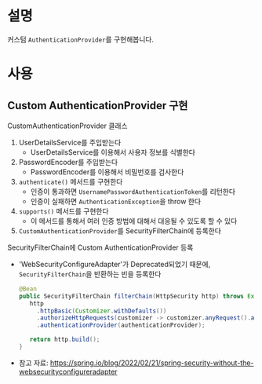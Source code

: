# 설명
커스텀 `AuthenticationProvider`를 구현해봅니다.

# 사용
## Custom AuthenticationProvider 구현
CustomAuthenticationProvider 클래스
1. UserDetailsService를 주입받는다
   - UserDetailsService를 이용해서 사용자 정보를 식별한다
2. PasswordEncoder를 주입받는다
   - PasswordEncoder를 이용해서 비밀번호를 검사한다
3. `authenticate()` 메서드를 구현한다
   - 인증이 통과하면 `UsernamePasswordAuthenticationToken`를 리턴한다
   - 인증이 실패하면 `AuthenticationException`을 throw 한다
4. `supports()` 메서드를 구현한다
   - 이 메서드를 통해서 여러 인증 방법에 대해서 대응될 수 있도록 할 수 있다
5. `CustomAuthenticationProvider`를 SecurityFilterChain에 등록한다

SecurityFilterChain에 Custom AuthenticationProvider 등록
- 'WebSecurityConfigureAdapter'가 Deprecated되었기 때문에, `SecurityFilterChain`을 반환하는 빈을 등록한다
   ```java
   @Bean
   public SecurityFilterChain filterChain(HttpSecurity http) throws Exception {
      http
        .httpBasic(Customizer.withDefaults())
        .authorizeHttpRequests(customizer -> customizer.anyRequest().authenticated())
        .authenticationProvider(authenticationProvider);

      return http.build();
   }
   ```
- 참고 자료: https://spring.io/blog/2022/02/21/spring-security-without-the-websecurityconfigureradapter

